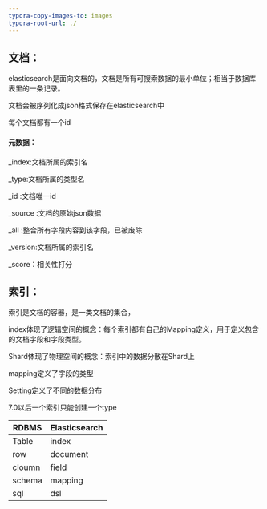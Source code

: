 ```yaml
---
typora-copy-images-to: images
typora-root-url: ./
---
```


## 文档：

elasticsearch是面向文档的，文档是所有可搜索数据的最小单位；相当于数据库表里的一条记录。

文档会被序列化成json格式保存在elasticsearch中

每个文档都有一个id

#### 元数据：

\_index:文档所属的索引名

_type:文档所属的类型名

_id :文档唯一id

\_source :文档的原始json数据

_all :整合所有字段内容到该字段，已被废除

_version:文档所属的索引名

_score：相关性打分

## 索引：

索引是文档的容器，是一类文档的集合，

index体现了逻辑空间的概念：每个索引都有自己的Mapping定义，用于定义包含的文档字段和字段类型。

Shard体现了物理空间的概念：索引中的数据分散在Shard上

mapping定义了字段的类型

Setting定义了不同的数据分布

7.0以后一个索引只能创建一个type

| RDBMS  | Elasticsearch |
| ------ | ------------- |
| Table  | index         |
| row    | document      |
| cloumn | field         |
| schema | mapping       |
| sql    | dsl           |

